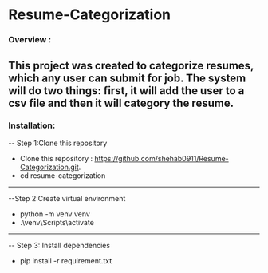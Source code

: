 # Resume-Categorization
### Overview :
This project was created to categorize resumes, which any user can submit for job. The system will do two things: 
first, it will add the user to a csv file and then it will category the resume.
---
### Installation:
-- Step 1:Clone this repository
- Clone this repository : https://github.com/shehab0911/Resume-Categorization.git.
- cd resume-categorization
---
--Step 2:Create virtual environment
- python -m venv venv
- .\venv\Scripts\activate
---
-- Step 3: Install dependencies
- pip install -r requirement.txt

